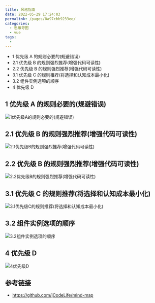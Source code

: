 ```yaml
---
title: 风格指南
date: 2022-05-29 17:24:03
permalink: /pages/8a97cbb9233ee/
categories:
  - 思维导图
  - vue
tags:
  -
---
```


- 1 优先级 A 的规则必要的(规避错误)
- 2.1 优先级 B 的规则强烈推荐(增强代码可读性)
- 2.2 优先级 B 的规则强烈推荐(增强代码可读性)
- 3.1 优先级 C 的规则推荐(将选择和认知成本最小化)
- 3.2 组件实例选项的顺序
- 4 优先级 D

<!-- more -->

## 1 优先级 A 的规则必要的(规避错误)

![1优先级A的规则必要的(规避错误)](<https://gcore.jsdelivr.net/gh/wu529778790/image/blog/1优先级A的规则必要的(规避错误).png>)

## 2.1 优先级 B 的规则强烈推荐(增强代码可读性)

![2.1优先级B的规则强烈推荐(增强代码可读性)](<https://gcore.jsdelivr.net/gh/wu529778790/image/blog/2.1优先级B的规则强烈推荐(增强代码可读性).png>)

## 2.2 优先级 B 的规则强烈推荐(增强代码可读性)

![2.2优先级B的规则强烈推荐(增强代码可读性)](<https://gcore.jsdelivr.net/gh/wu529778790/image/blog/2.2优先级B的规则强烈推荐(增强代码可读性).png>)

## 3.1 优先级 C 的规则推荐(将选择和认知成本最小化)

![3.1优先级C的规则推荐(将选择和认知成本最小化)](<https://gcore.jsdelivr.net/gh/wu529778790/image/blog/3.1优先级C的规则推荐(将选择和认知成本最小化).png>)

## 3.2 组件实例选项的顺序

![3.2组件实例选项的顺序](https://gcore.jsdelivr.net/gh/wu529778790/image/blog/3.2组件实例选项的顺序.png)

## 4 优先级 D

![4优先级D](https://gcore.jsdelivr.net/gh/wu529778790/image/blog/4优先级D.png)

## 参考链接

- <https://github.com/jCodeLife/mind-map>
